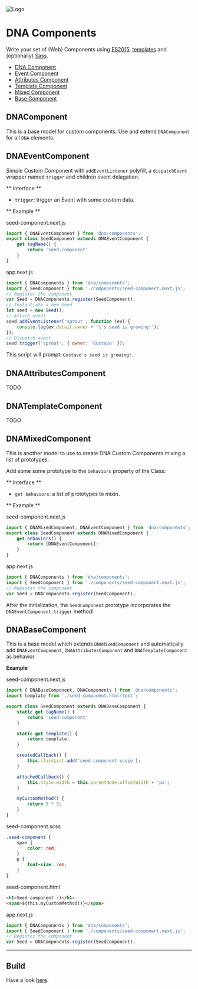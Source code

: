 ![Logo](https://gitlab.com/dna-components/dna-design/raw/master/logos/logo-raster-128.png)

# DNA Components
Write your set of (Web) Components using [ES2015](https://github.com/lukehoban/es6features), [templates](http://www.2ality.com/2015/01/template-strings-html.html) and (optionally) [Sass](http://sass-lang.com/).
- [DNA Component](#DNAComponent)
- [Event Component](#DNAEventComponent)
- [Attributes Component](#DNAAttributesComponent)
- [Template Component](#DNATemplateComponent)
- [Mixed Component](#DNAMixedComponent)
- [Base Component](#DNABaseComponent)

## DNAComponent
This is a base model for custom components. Use and extend `DNAComponent` for all `DNA` elements.

## DNAEventComponent
Simple Custom Component with `addEventListener` polyfill, a `dispatchEvent` wrapper named `trigger` and children event delagation.

** Interface **
- `trigger`: trigger an Event with some custom data.

** Example **

seed-component.next.js

```js
import { DNAEventComponent } from 'dna/components';
export class SeedComponent extends DNAEventComponent {
    get tagName() {
        return 'seed-component'
    }
}
```

app.next.js

```js
import { DNAComponents } from 'dna/components';
import { SeedComponent } from './components/seed-component.next.js';
// Register the component
var Seed = DNAComponents.register(SeedComponent);
// Instantiate a new Seed
let seed = new Seed();
// Attach event
seed.addEventListener('sprout', function (ev) {
    console.log(ev.detail.owner + '\'s seed is growing!');
});
// Dispatch event
seed.trigger('sprout', { owner: 'Gustavo' });
```

This script will prompt: `Gustavo's seed is growing!`.

## DNAAttributesComponent

TODO

## DNATemplateComponent

TODO

## DNAMixedComponent
This is another model to use to create DNA Custom Components mixing a list of prototypes.

Add some some prototype to the `behaviors` property of the Class:

** Interface **
- `get behaviors`: a list of prototypes to mixin.

** Example **

seed-component.next.js

```js
import { DNAMixedComponent, DNAEventComponent } from 'dna/components';
export class SeedComponent extends DNAMixedComponent {
    get behaviors() {
        return [DNAEventComponent];
    }
}
```

app.next.js

```js
import { DNAComponents } from 'dna/components';
import { SeedComponent } from './components/seed-component.next.js';
// Register the component
var Seed = DNAComponents.register(SeedComponent);
```

After the initialization, the `SeedComponent` prototype incorporates the `DNAEventComponent.trigger` method!

## DNABaseComponent
This is a base model which extends `DNAMixedComponent` and automatically add `DNAEventComponent`, `DNAAttributesComponent` and `DNATemplateComponent` as behavior.

**Example**

seed-component.next.js

```js
import { DNABaseComponent, DNAComponents } from 'dna/components';
import template from './seed-component.html!text';

export class SeedComponent extends DNABaseComponent {
    static get tagName() {
        return 'seed-component'
    }

    static get template() {
        return template;
    }

    createdCallback() {
        this.classList.add('seed-component-scope');
    }

    attachedCallback() {
        this.style.width = this.parentNode.offsetWidth + 'px';
    }

    myCustomMethod() {
        return 5 * 5;
    }
}
```

seed-component.scss

```scss
.seed-component {
    span {
        color: red;
    }
    p {
        font-size: 2em;
    }
}
```

seed-component.html

```html
<h1>Seed component :)</h1>
<span>${this.myCustomMethod()}</span>
```

app.next.js

```js
import { DNAComponents } from 'dna/components';
import { SeedComponent } from './components/seed-component.next.js';
// Register the component
var Seed = DNAComponents.register(SeedComponent);
```

--------------------------------------------------------------------------------

## Build
Have a look [here](https://gitlab.com/dna-components/dna-docs/blob/master/tutorials/build.md).
